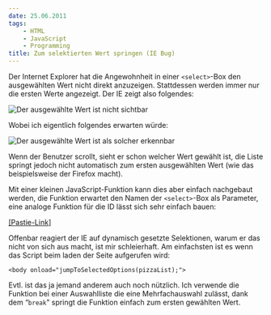 ```yaml
---
date: 25.06.2011
tags: 
    - HTML
    - JavaScript
    - Programming
title: Zum selektierten Wert springen (IE Bug)
---
```



Der Internet Explorer hat die Angewohnheit in einer `<select>`-Box den
ausgewählten Wert nicht direkt anzuzeigen. Stattdessen werden immer nur
die ersten Werte angezeigt. Der IE zeigt also folgendes:

![Der ausgewählte Wert ist nicht
sichtbar](http://media.tumblr.com/tumblr_lncuiemzXt1qa2z4q.png "Der ausgewählte Wert ist nicht sichtbar")

Wobei ich eigentlich folgendes erwarten würde:

![Der ausgewählte Wert ist als solcher
erkennbar](http://media.tumblr.com/tumblr_lncujzRQP21qa2z4q.png "Der ausgewählte Wert ist als solcher erkennbar")

Wenn der Benutzer scrollt, sieht er schon welcher Wert gewählt ist, die
Liste springt jedoch nicht automatisch zum ersten ausgewählten Wert (wie
das beispielsweise der Firefox macht).

Mit einer kleinen JavaScript-Funktion kann dies aber einfach nachgebaut
werden, die Funktion erwartet den Namen der `<select>`-Box als
Parameter, eine analoge Funktion für die ID lässt sich sehr einfach
bauen:

[[Pastie-Link]](http://pastie.org/2121185)

Offenbar reagiert der IE auf dynamisch gesetzte Selektionen, warum er
das nicht von sich aus macht, ist mir schleierhaft. Am einfachsten ist
es wenn das Script beim laden der Seite aufgerufen wird:

    <body onload="jumpToSelectedOptions(pizzaList);">

Evtl. ist das ja jemand anderem auch noch nützlich. Ich verwende die
Funktion bei einer Auswahlliste die eine Mehrfachauswahl zulässt, dank
dem “`break`" springt die Funktion einfach zum ersten gewählten Wert.

